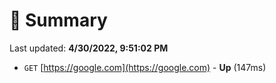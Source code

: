 # 📖 Summary
Last updated: **4/30/2022, 9:51:02 PM**

- `GET` [https://google.com](https://google.com) - **Up** (147ms)
